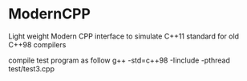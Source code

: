 # ModernCPP
Light weight Modern CPP interface to simulate C++11 standard for old C++98 compilers

compile test program as follow
g++ -std=c++98 -Iinclude -pthread test/test3.cpp
